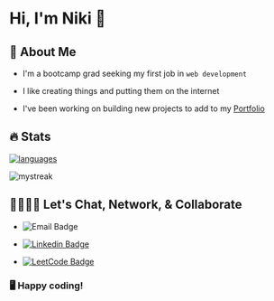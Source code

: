 # Hi, I'm Niki 👋

## 📖 About Me

- I'm a bootcamp grad seeking my first job in `web development` 

- I like creating things and putting them on the internet

- I've been working on building new projects to add to my [Portfolio](https://nrennercodes.com/)

## 🔥 Stats 

<a href=""> <img align="center" src="https://github-readme-stats-sigma-five.vercel.app/api/top-langs/?username=nrenner0211&theme=react&line_height=40" alt="languages"/> </a>

<img src="https://github-readme-streak-stats.herokuapp.com/?user=nrenner0211&theme=react" alt="mystreak"/>

## 🫱🏻‍🫲🏾 Let's Chat, Network, & Collaborate

- ![Email Badge](https://img.shields.io/badge/nrenner@nrennercodes.com-D14836?style=for-the-badge&logo=gmail&logoColor=white)

- [![Linkedin Badge](https://img.shields.io/badge/nrenner0211-0077B5?style=for-the-badge&logo=linkedin&logoColor=white&link=https://www.linkedin.com/in/nicolette-renner/)](https://www.linkedin.com/in/nicolette-renner/)

- [![LeetCode Badge](https://img.shields.io/badge/-LeetCode-FFA116?style=for-the-badge&logo=LeetCode&logoColor=black&link=https://www.leetcode.com/nrenner0211/)](https://www.leetcode.com/nrenner0211/)

### 🖥️ Happy coding!
